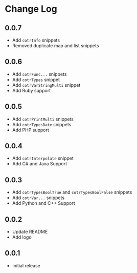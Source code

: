 # Change Log

## 0.0.7

- Add `cotrInfo` snippets
- Removed duplicate map and list snippets

## 0.0.6

- Add `cotrFunc...` snippets
- Add `cotrTypes` snippet
- Add `cotrVarStringMulti` snippet
- Add Ruby support

## 0.0.5

- Add `cotrPrintMulti` snippets
- Add `cotrTypesDate` snippets
- Add PHP support

## 0.0.4

- Add `cotrInterpolate` snippet
- Add C# and Java Support


## 0.0.3

- Add `cotrTypesBoolTrue` and `cotrTypesBoolFalse` snippets
- Add `cotrVar...` snippets
- Add Python and C++ Support

## 0.0.2

- Update README
- Add logo

## 0.0.1

- Initial release